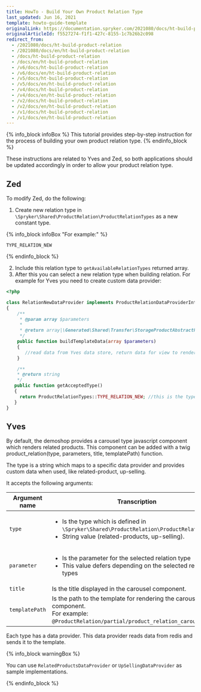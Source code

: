 ```yaml
---
title: HowTo - Build Your Own Product Relation Type
last_updated: Jun 16, 2021
template: howto-guide-template
originalLink: https://documentation.spryker.com/2021080/docs/ht-build-product-relation
originalArticleId: f5527274-f1f1-427c-8155-1c7b26b2c098
redirect_from:
  - /2021080/docs/ht-build-product-relation
  - /2021080/docs/en/ht-build-product-relation
  - /docs/ht-build-product-relation
  - /docs/en/ht-build-product-relation
  - /v6/docs/ht-build-product-relation
  - /v6/docs/en/ht-build-product-relation
  - /v5/docs/ht-build-product-relation
  - /v5/docs/en/ht-build-product-relation
  - /v4/docs/ht-build-product-relation
  - /v4/docs/en/ht-build-product-relation
  - /v2/docs/ht-build-product-relation
  - /v2/docs/en/ht-build-product-relation
  - /v1/docs/ht-build-product-relation
  - /v1/docs/en/ht-build-product-relation
---
```


{% info_block infoBox %}
This tutorial provides step-by-step instruction for the process of building your own product relation type.
{% endinfo_block %}

These instructions are related to Yves and Zed, so both applications should be updated accordingly in order to allow your product relation type.

## Zed
To modify Zed, do the following:
1. Create new relation type in `\Spryker\Shared\ProductRelation\ProductRelationTypes` as a new constant type.

{% info_block infoBox "For example:" %}

`TYPE_RELATION_NEW`

{% endinfo_block %}

2. Include this relation type to `getAvailableRelationTypes` returned array.
3. After this you can select a new relation type when building relation.
For example for Yves you need to create custom data provider:

```php
<?php

class RelationNewDataProvider implements ProductRelationDataProviderInterface
{
    /**
     * @param array $parameters
     *
     * @return array|\Generated\Shared\Transfer\StorageProductAbstractRelationTransfer[]
     */
    public function buildTemplateData(array $parameters)
    {
       //read data from Yves data store, return data for view to render.
    }      

    /**
    * @return string
    */
   public function getAcceptedType()
   {
     return ProductRelationTypes::TYPE_RELATION_NEW; //this is the type which is mapped when rendering twig function, first argument.
   }  
}

```

## Yves
By default, the demoshop provides a carousel type javascript component which renders related products.
This component can be added with a twig product_relation(type, parameters, title, templatePath) function.

The type is a string which maps to a specific data provider and provides custom data when used, like related-product, up-selling.

It accepts the following arguments:

| Argument name | Transcription |
| --- | --- |
| `type` | <ul><li>Is the type which is defined in `\Spryker\Shared\ProductRelation\ProductRelationTypes`</li><li>String value (related-products, up-selling).</li></ul> |
| `parameter` | <ul><li>Is the parameter for the selected relation type</li><li>This value defers depending on the selected relation types</li></ul> |
| `title` | Is the title displayed in the carousel component. |
| `templatePath` | Is the path to the template for rendering the carousel component.</br>For example: `@ProductRelation/partial/product_relation_carousel.twig`. |

Each type has a data provider. This data provider reads data from redis and sends it to the template.

{% info_block warningBox %}

You can use `RelatedProductsDataProvider` or `UpSellingDataProvider` as sample implementations.

{% endinfo_block %}
